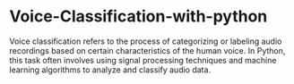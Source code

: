 # Voice-Classification-with-python
Voice classification refers to the process of categorizing or labeling audio recordings based on certain characteristics of the human voice. In Python, this task often involves using signal processing techniques and machine learning algorithms to analyze and classify audio data. 
